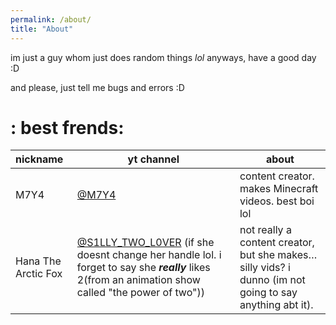 ```yaml
---
permalink: /about/
title: "About"
---
```

<script src="https://cdn.jsdelivr.net/gh/ncase/nutshell/nutshell.min.js"></script>
<script>
Nutshell.setOptions({
    dontEmbedHeadings: true,
});
</script>


im just a guy whom just does random things *lol*
anyways, have a good day :D

and please, just tell me bugs and errors :D






















































































# : best frends:
|nickname|yt channel|about|
|:--|---|---|
|M7Y4|[@M7Y4](https://youtube.com/@m7y4?si=gCFX8lJRRtc2o9cF)|content creator. makes Minecraft videos. best boi lol|
|Hana The Arctic Fox|[@S1LLY_TWO_L0VER](https://youtube.com/@s1lly_tw0_l0v3r?si=3hxWpKHkx8cOc0xf) (if she doesnt change her handle lol. i forget to say she ***really*** likes 2(from an animation show called "the power of two"))|not really a content creator, but she makes… silly vids? i dunno (im not going to say anything abt it).|